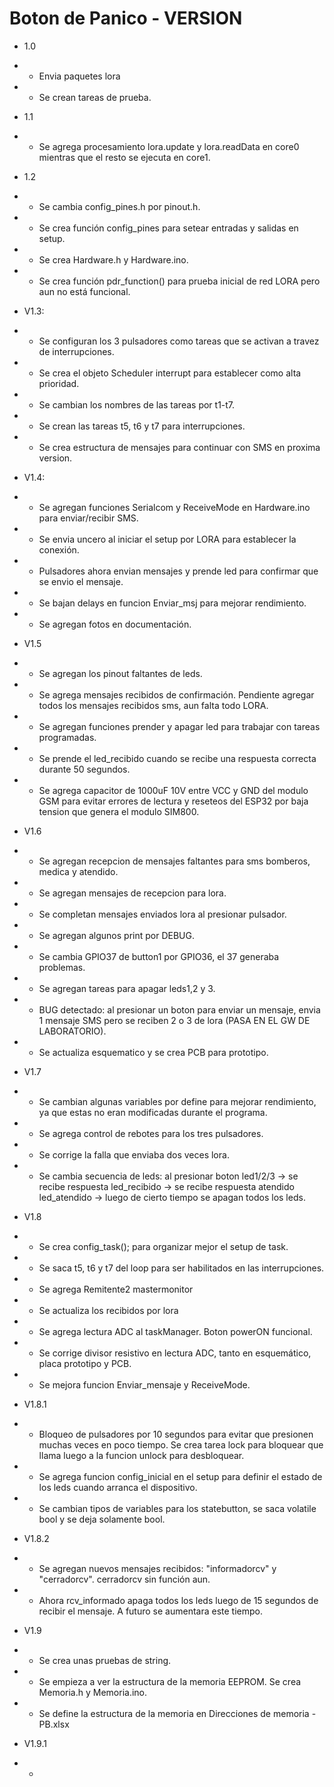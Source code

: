 # Boton de Panico - VERSION

* 1.0
* * Envia paquetes lora
* * Se crean tareas de prueba.

* 1.1
* * Se agrega procesamiento lora.update y lora.readData en core0 mientras que el resto se ejecuta en core1.

* 1.2
* * Se cambia config_pines.h por pinout.h.
* * Se crea función config_pines para setear entradas y salidas en setup.
* * Se crea Hardware.h y Hardware.ino.
* * Se crea función pdr_function() para prueba inicial de red LORA pero aun no está funcional.

* V1.3: 
* * Se configuran los 3 pulsadores como tareas que se activan a travez de interrupciones.
* * Se crea el objeto Scheduler interrupt para establecer como alta prioridad.
* * Se cambian los nombres de las tareas por t1-t7.
* * Se crean las tareas t5, t6 y t7 para interrupciones.
* * Se crea estructura de mensajes para continuar con SMS en proxima version.

* V1.4: 
* * Se agregan funciones Serialcom y ReceiveMode en Hardware.ino para enviar/recibir SMS.
* * Se envia uncero al iniciar el setup por LORA para establecer la conexión.
* * Pulsadores ahora envian mensajes y prende led para confirmar que se envio el mensaje.
* * Se bajan delays en funcion Enviar_msj para mejorar rendimiento.
* * Se agregan fotos en documentación.

* V1.5
* * Se agregan los pinout faltantes de leds.
* * Se agrega mensajes recibidos de confirmación. Pendiente agregar todos los mensajes recibidos sms, aun falta todo LORA.
* * Se agregan funciones prender y apagar led para trabajar con tareas programadas.
* * Se prende el led_recibido cuando se recibe una respuesta correcta durante 50 segundos.
* * Se agrega capacitor de 1000uF 10V entre VCC y GND del modulo GSM para evitar errores de lectura y reseteos del ESP32
por baja tension que genera el modulo SIM800.

* V1.6
* * Se agregan recepcion de mensajes faltantes para sms bomberos, medica y atendido.
* * Se agregan mensajes de recepcion para lora.
* * Se completan mensajes enviados lora al presionar pulsador.
* * Se agregan algunos print por DEBUG.
* * Se cambia GPIO37 de button1 por GPIO36, el 37 generaba problemas.
* * Se agregan tareas para apagar leds1,2 y 3.
* * BUG detectado: al presionar un boton para enviar un mensaje, envia 1 mensaje SMS pero se reciben 2 o 3 de lora (PASA EN EL GW DE LABORATORIO).
* * Se actualiza esquematico y se crea PCB para prototipo.

* V1.7
* * Se cambian algunas variables por define para mejorar rendimiento, ya que estas no eran modificadas durante el programa.
* * Se agrega control de rebotes para los tres pulsadores.
* * Se corrige la falla que enviaba dos veces lora.
* * Se cambia secuencia de leds: al presionar boton led1/2/3 -> se recibe respuesta led_recibido -> se recibe respuesta atendido led_atendido -> luego de cierto tiempo se apagan todos los leds.

* V1.8
* * Se crea config_task(); para organizar mejor el setup de task.
* * Se saca t5, t6 y t7 del loop para ser habilitados en las interrupciones.
* * Se agrega Remitente2 mastermonitor
* * Se actualiza los recibidos por lora
* * Se agrega lectura ADC al taskManager. Boton powerON funcional.
* * Se corrige divisor resistivo en lectura ADC, tanto en esquemático, placa prototipo y PCB.
* * Se mejora funcion Enviar_mensaje y ReceiveMode.

* V1.8.1 
* * Bloqueo de pulsadores por 10 segundos para evitar que presionen muchas veces en poco tiempo. Se crea tarea lock para bloquear que llama luego a la funcion unlock para desbloquear.
* * Se agrega funcion config_inicial en el setup para definir el estado de los leds cuando arranca el dispositivo.
* * Se cambian tipos de variables para los statebutton, se saca volatile bool y se deja solamente bool.

* V1.8.2
* * Se agregan nuevos mensajes recibidos: "informadorcv" y "cerradorcv". cerradorcv sin función aun.
* * Ahora rcv_informado apaga todos los leds luego de 15 segundos de recibir el mensaje. A futuro se aumentara este tiempo.

* V1.9
* * Se crea unas pruebas de string.
* * Se empieza a ver la estructura de la memoria EEPROM. Se crea Memoria.h y Memoria.ino.
* * Se define la estructura de la memoria en Direcciones de memoria - PB.xlsx

* V1.9.1
* *